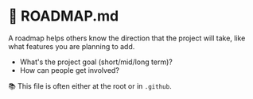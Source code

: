 # 🍒 ROADMAP.md

<div class="row row-cols-md-2"><div>

A roadmap helps others know the direction that the project will take, like what features you are planning to add.

* What's the project goal (short/mid/long term)?
* How can people get involved?

📚 This file is often either at the root or in `.github`.
</div><div>
</div></div>